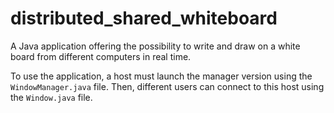# distributed_shared_whiteboard

A Java application offering the possibility to write and draw on a white board from different computers in real time.

To use the application, a host must launch the manager version using the `WindowManager.java` file. Then, different users can connect to this host using the `Window.java` file.
